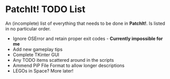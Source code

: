 PatchIt! TODO List
==================

An (incomplete) list of everything that needs to be done in **PatchIt!**. Is listed in no particular order.

* Ignore OSError and retain proper exit codes - **Currently impossible for me**
* Add new gameplay tips
* Complete TKinter GUI
* Any TODO items scattered around in the scripts
* Ammend PiP File Format to allow longer descriptions
* LEGOs in Space? More later!
